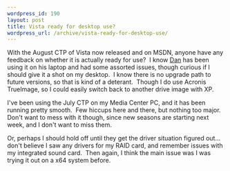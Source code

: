 ```yaml
--- 
wordpress_id: 190
layout: post
title: Vista ready for desktop use?
wordpress_url: /archive/vista-ready-for-desktop-use/
---
```


<p>With the August CTP of Vista now released and on MSDN, anyone have any feedback on whether it is actually ready for use?&nbsp; I know <a href="http://blog.danbartels.com/">Dan</a> has been using it on his laptop and had some assorted issues, though curious if I should give it a shot on my desktop.&nbsp; I know there is no upgrade path to future versions, so that is kind of a deterant.&nbsp; Though I do use Acronis TrueImage, so I could easily switch back to another drive image with XP.</p> <p>I've been using the July CTP on my Media Center PC, and it has been running pretty smooth.&nbsp; Few hiccups here and there, but nothing too major.&nbsp; Don't want to mess with it though, since new seasons are starting next week, and I don't want to miss them.</p> <p>Or, perhaps I should hold off until they get the driver situation figured out... don't believe I saw any drivers for my RAID card, and remember issues with my integrated sound card.&nbsp; Then again, I think the main issue was I was trying it out on a x64 system before.</p>
         
